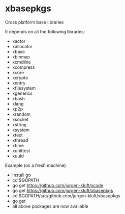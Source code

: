# xbasepkgs

Cross platform base libraries

It depends on all the following libraries:

- xactor
- xallocator
- xbase
- xbinmap
- xcmdline
- xcompress
- xcore
- xcrypto
- xentry
- xfilesystem
- xgenerics
- xhash
- xlang
- xp2p
- xrandom
- xsocket
- xstring
- xsystem
- xtext
- xthread
- xtime
- xunittest
- xuuid

Example (on a fresh machine):

- install go
- cd $GOPATH
- go get https://github.com/jurgen-kluft/xcode
- go get https://github.com/jurgen-kluft/xbasepkgs
- cd $GOPATH/src/github.com/jurgen-kluft/xbasepkgs
- go get
- all above packages are now available
